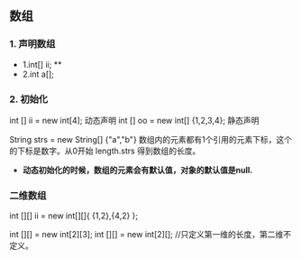 ## 数组

### 1. 声明数组
- 1.int[] ii; ** 
- 2.int a[];
### 2. 初始化
 int [] ii = new int[4]; 动态声明
 int [] oo = new int[] {1,2,3,4}; 静态声明
 
 String strs = new String[] {"a","b"}
数组内的元素都有1个引用的元素下标，这个的下标是数字。从0开始
length.strs 得到数组的长度。
- **动态初始化的时候，数组的元素会有默认值，对象的默认值是null.**

### 二维数组
int [][] ii = new int[][]{ {1,2},{4,2}
};

int [][] = new int[2][3]; 
int [][] = new int[2][]; //只定义第一维的长度，第二维不定义。

 